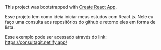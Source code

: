 This project was bootstrapped with [Create React App](https://github.com/facebook/create-react-app).

Esse projeto tem como ideia iniciar meus estudos com React.js. Nele eu faço uma consulta aos 
repositórios do github e retorno eles em forma de lista.

Esse exemplo pode ser acessado através do link: 
https://consultagit.netlify.app/
